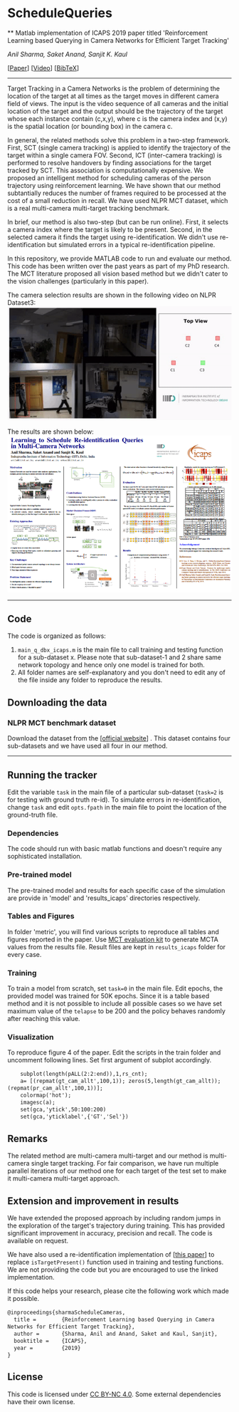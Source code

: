 
# ScheduleQueries
** Matlab implementation of ICAPS 2019 paper titled 'Reinforcement Learning based Querying in Camera Networks for Efficient Target Tracking'

_Anil Sharma, Saket Anand, Sanjit K. Kaul_

[[Paper](https://www.iiitd.edu.in/~anils/)] [[Video](https://www.youtube.com/watch?v=Yn0AVk7wEyI&feature=youtu.be)] [[BibTeX](https://github.com/anilsh/scheduleQueries/blob/master/sharma_icaps2019.bib)]

---
Target Tracking in a Camera Networks is the problem of determining the location of the target at all times as the target moves in different camera field of views. The input is the video sequence  of all cameras and the initial location of the target and the output should be the trajectory of the target whose each instance contain (c,x,y), where c is the camera index and (x,y) is the spatial location (or bounding box) in the camera c. 

In general, the related methods solve this problem in a two-step framework. First, SCT (single camera tracking) is applied to identify the trajectory of the target within a single camera FOV. Second, ICT (inter-camera tracking) is performed to resolve handovers by finding associations for the target tracked by SCT. This association is computationally expensive. We proposed an intelligent method for scheduling cameras of the person trajectory using reinforcement learning. We have shown that our method subtantially reduces the number of frames required to be processed at the cost of a small reduction in recall. We have used NLPR MCT dataset, which is a real multi-camera multi-target tracking benchmark. 

In brief, our method is also two-step (but can be run online). First, it selects a camera index where the target is likely to be present. Second, in the selected camera it finds the target using re-identification. We didn't use re-identification but simulated errors in a typical re-identification pipeline.

In this repository, we provide MATLAB code to run and evaluate our method. This code has been written over the past years as part of my PhD research. The MCT literature proposed all vision based method but we didn't cater to the vision challenges (particularly in this paper).

The camera selection results are shown in the following video on NLPR Dataset3:
![camera selection performance on NLPR dataset-3](https://github.com/anilsh/scheduleQueries/blob/master/video_gif_db3_T2_noGT.gif)

The results are shown below:
![Poster](https://github.com/anilsh/scheduleQueries/blob/master/poster_image.PNG)

---

## Code

The code is organized as follows:
1. ```main_q_dbx_icaps.m``` is the main file to call training and testing function for a sub-dataset x. Please note that sub-dataset-1 and 2 share same network topology and hence only one model is trained for both. 
2. All folder names are self-explanatory and you don't need to edit any of the file inside any folder to reproduce the results.

## Downloading the data

### NLPR MCT benchmark dataset

Download the dataset from the [[official website](http://mct.idealtest.org/Datasets.html)] . This dataset contains four sub-datasets and we have used all four in our method.

---

## Running the tracker

Edit the variable ```task``` in the main file of a particular sub-dataset (```task=2``` is for testing with ground truth re-id). To simulate errors in re-identification, change ```task``` and edit ```opts.fpath``` in the main file to point the location of the ground-truth file.


### Dependencies

The code should run with basic matlab functions and doesn't require any sophisticated installation. 

### Pre-trained model

The pre-trained model and results for each specific case of the simulation are provide in 'model' and 'results_icaps' directories respectively. 

### Tables and Figures
In folder 'metric', you will find various scripts to reproduce all tables and figures reported in the paper. Use [MCT evaluation kit](http://mct.idealtest.org/Datasets.html) to generate MCTA values from the results file. Result files are kept in ```results_icaps``` folder for every case. 


### Training

To train a model from scratch, set ```task=0``` in the main file. Edit epochs, the provided model was trained for 50K epochs. Since it is a table based method and it is not possible to include all possible cases so we have set maximum value of the ```telapse``` to be 200 and the policy behaves randomly after reaching this value.

### Visualization

To reproduce figure 4 of the paper. Edit the scripts in the train folder and uncomment following lines. Set first argument of subplot accordingly. 
```
    subplot(length(pALL(2:2:end)),1,rs_cnt);
    a= [(repmat(gt_cam_allt',100,1)); zeros(5,length(gt_cam_allt)); (repmat(pr_cam_allt',100,1))];
    colormap('hot');
    imagesc(a);
    set(gca,'ytick',50:100:200)
    set(gca,'yticklabel',{'GT','Sel'})

```


## Remarks

The related method are multi-camera multi-target and our method is multi-camera single target tracking. For fair comparison, we have run multiple parallel iterations of our method one for each target of the test set to make it multi-camera multi-target approach.


## Extension and improvement in results

We have extended the proposed approach by including random jumps in the exploration of the target's trajectory during training. This has provided significant improvement in accuracy, precision and recall. The code is available on request. 

We have also used a re-identification implementation  of [[this paper](https://github.com/layumi/Person_reID_baseline_matconvnet)] to replace ```isTargetPresent()``` function used in training and testing functions. We are not providing the code but you are encouraged to use the linked implementation. 


If this code helps your research, please cite the following work which made it possible.

```
@inproceedings{sharmaScheduleCameras,
  title =        {Reinforcement Learning based Querying in Camera Networks for Efficient Target Tracking},
  author =       {Sharma, Anil and Anand, Saket and Kaul, Sanjit},
  booktitle =    {ICAPS},
  year =         {2019}
}

```

## License

This code is licensed under [CC BY-NC 4.0](https://creativecommons.org/licenses/by-nc/4.0/). Some external dependencies have their own license.

